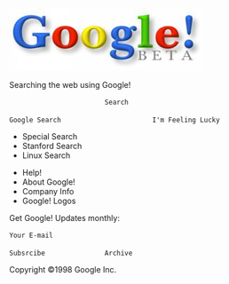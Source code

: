 ![](IMG/google.jpg)

Searching the web using Google!
    
                            Search

    Google Search                       I'm Feeling Lucky
    
<!-- Birinci Kutu -->

* Special Search
* Stanford Search
* Linux Search

<!-- Ikinci Kutu -->

* Help!
* About Google!
* Company Info
* Google! Logos

<!-- Ucuncu Kutu -->

Get Google! Updates monthly:

    Your E-mail

    Subsrcibe               Archive


Copyright ©1998 Google Inc.
